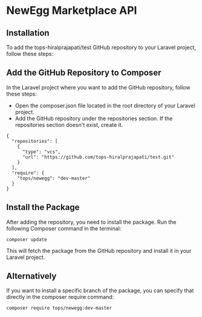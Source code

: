 # NewEgg Marketplace API



## Installation

To add the tops-hiralprajapati/test GitHub repository to your Laravel project, follow these steps:

## Add the GitHub Repository to Composer
In the Laravel project where you want to add the GitHub repository, follow these steps:

- Open the composer.json file located in the root directory of your Laravel project.
- Add the GitHub repository under the repositories section. If the repositories section doesn't exist, create it.
```
{
  "repositories": [
    {
      "type": "vcs",
      "url": "https://github.com/tops-hiralprajapati/test.git"
    }
  ],
  "require": {
    "tops/newegg": "dev-master"
  }
}
```
##  Install the Package
After adding the repository, you need to install the package. Run the following Composer command in the terminal:
```
composer update
```
This will fetch the package from the GitHub repository and install it in your Laravel project.

## Alternatively
If you want to install a specific branch of the package, you can specify that directly in the composer require command:
```
composer require tops/newegg:dev-master
```


